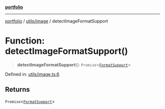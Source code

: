 [**portfolio**](../../../README.md)

***

[portfolio](../../../modules.md) / [utils/image](../README.md) / detectImageFormatSupport

# Function: detectImageFormatSupport()

> **detectImageFormatSupport**(): `Promise`\<[`FormatSupport`](../interfaces/FormatSupport.md)\>

Defined in: [utils/image.ts:6](https://github.com/tnorlund/Portfolio/blob/128978f462e4e6fd38799de0aaf129753fc6d9da/portfolio/utils/image.ts#L6)

## Returns

`Promise`\<[`FormatSupport`](../interfaces/FormatSupport.md)\>
